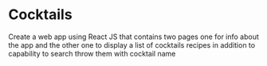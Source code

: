 # Cocktails
Create a web app using React JS that contains two pages one for info about the app and the other one to display a list of cocktails recipes in addition to capability to search throw them with cocktail name
